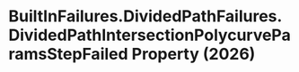 # BuiltInFailures.DividedPathFailures.DividedPathIntersectionPolycurveParamsStepFailed Property (2026)

﻿